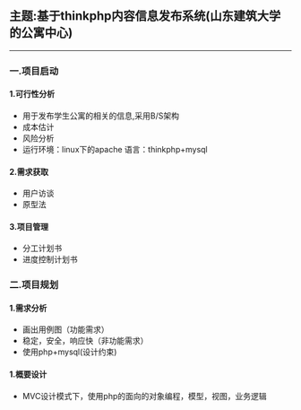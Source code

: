 ## 主题:基于thinkphp内容信息发布系统(山东建筑大学的公寓中心)

----
### 一.项目启动
#### 1.可行性分析
 - 用于发布学生公寓的相关的信息,采用B/S架构
 - 成本估计
 - 风险分析
 - 运行环境：linux下的apache 语言：thinkphp+mysql
#### 2.需求获取
 - 用户访谈
 - 原型法
#### 3.项目管理
 - 分工计划书
 - 进度控制计划书
### 二.项目规划
#### 1.需求分析
* 画出用例图（功能需求）
* 稳定，安全，响应快（非功能需求）
* 使用php+mysql(设计约束)
#### 1.概要设计
* MVC设计模式下，使用php的面向的对象编程，模型，视图，业务逻辑
